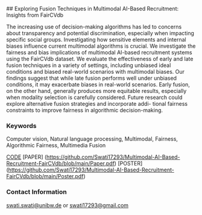 <br>
## Exploring Fusion Techniques in Multimodal AI-Based Recruitment: Insights from FairCVdb

The increasing use of decision-making algorithms has led to concerns about transparency and potential
discrimination, especially when impacting specific social groups. Investigating how sensitive elements
and internal biases influence current multimodal algorithms is crucial. We investigate the fairness and
bias implications of multimodal AI-based recruitment systems using the FairCVdb dataset. We evaluate
the effectiveness of early and late fusion techniques in a variety of settings, including unbiased ideal
conditions and biased real-world scenarios with multimodal biases. Our findings suggest that while late
fusion performs well under unbiased conditions, it may exacerbate biases in real-world scenarios. Early
fusion, on the other hand, generally produces more equitable results, especially when modality selection
is carefully considered. Future research could explore alternative fusion strategies and incorporate addi-
tional fairness constraints to improve fairness in algorithmic decision-making. 

### Keywords

Computer vision, Natural language processing, Multimodal, Fairness, Algorithmic Fairness, Multimedia Fusion

[CODE](https://github.com/Swati17293/Multimodal-AI-Based-Recruitment-FairCVdb) 
[PAPER] (https://github.com/Swati17293/Multimodal-AI-Based-Recruitment-FairCVdb/blob/main/Paper.pdf) 
[POSTER] (https://github.com/Swati17293/Multimodal-AI-Based-Recruitment-FairCVdb/blob/main/Poster.pdf)


### Contact Information

[swati.swati@unibw.de](mailto:swati.swati@unibw.de) or [swati17293@gmail.com](mailto:swati17293@gmail.com)
